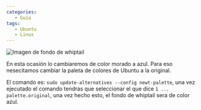 ```yaml
---
categories: 
   - Guía
tags:
   - Ubuntu
   - Linux
---
```


<img src="https://dylanmeca.github.io/assets/img/whiptail-fondo.png"  alt="Imagen de fondo de whiptail">

En esta ocasión lo cambiaremos de color morado a azul. Para eso nesecitamos cambiar la paleta de colores de Ubuntu a la original. 

El comando es: ```sudo update-alternatives --config newt-palette```, una vez ejecutado el comando tendras que seleccionar el que dice ```1 ... palette.original```, una vez hecho
esto, el fondo de whiptail sera de color azul.
